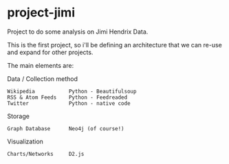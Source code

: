 project-jimi
============

Project to do some analysis on Jimi Hendrix Data. 

This is the first project, so i'll be defining an architecture that we can re-use and expand for other projects. 

The main elements are: 

Data / Collection method

    Wikipedia           Python - Beautifulsoup
    RSS & Atom Feeds    Python - Feedreaded
    Twitter             Python - native code 
    
Storage

    Graph Database      Neo4j (of course!)
    
Visualization

    Charts/Networks     D2.js
    

    
